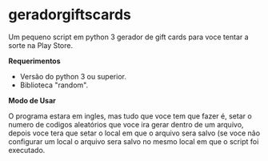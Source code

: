 # geradorgiftscards

Um pequeno script em python 3 gerador de gift cards para voce tentar a sorte na Play Store.

**Requerimentos**

* Versão do python 3 ou superior.
* Biblioteca "random".

**Modo de Usar**

O programa estara em ingles, mas tudo que voce tem que fazer é, setar o numero de codigos aleatórios que voce ira gerar dentro de um arquivo, depois voce tera que setar o local em que o arquivo sera salvo (se voce não configurar um local o arquivo sera salvo no mesmo local em que o script foi executado.

